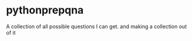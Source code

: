 # pythonprepqna
A collection of all possible questions I can get. and making a collection out of it

